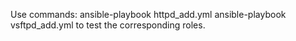 Use commands:
    ansible-playbook httpd_add.yml
    ansible-playbook vsftpd_add.yml
to test the corresponding roles.
